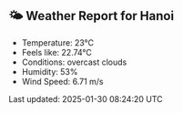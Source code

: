 <!-- WEATHER-START -->
## 🌤 Weather Report for Hanoi

- Temperature: 23°C
- Feels like: 22.74°C
- Conditions: overcast clouds
- Humidity: 53%
- Wind Speed: 6.71 m/s

Last updated: 2025-01-30 08:24:20 UTC
<!-- WEATHER-END -->
